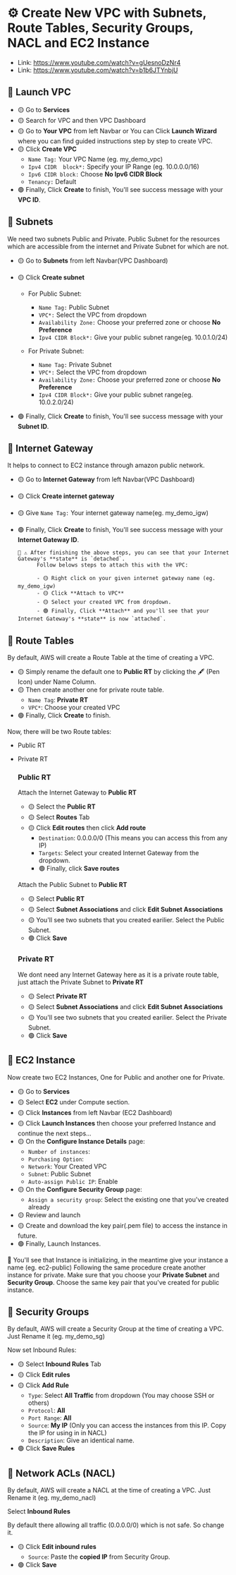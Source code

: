 # ⚙️ Create New VPC with Subnets, Route Tables, Security Groups, NACL and EC2 Instance

- Link: https://www.youtube.com/watch?v=gUesnoDzNr4
- Link: https://www.youtube.com/watch?v=b1b6JTYnbjU

## 📕 Launch VPC

- 🟡 Go to **Services**
- 🟡 Search for VPC and then VPC Dashboard
- 🟡 Go to **Your VPC** from left Navbar or You can Click **Launch Wizard** where you can find guided instructions step by step to create VPC.
- 🟡 Click **Create VPC**
  - `Name Tag:` Your VPC Name (eg. my_demo_vpc)
  - `Ipv4 CIDR  block*:` Specify your IP Range (eg. 10.0.0.0/16)
  - `Ipv6 CIDR block:` Choose **No Ipv6 CIDR Block**
  - `Tenancy:` Default
- 🟢 Finally, Click **Create** to finish, You'll see success message with your **VPC ID**.



## 📕 Subnets
We need two subnets Public and Private. Public Subnet for the resources which are accessible from the internet and Private Subnet for which are not.

- 🟡 Go to **Subnets** from left Navbar(VPC Dashboard)
- 🟡 Click **Create subnet**

  - For Public Subnet:
    - `Name Tag:` Public Subnet
    - `VPC*:` Select the VPC from dropdown
    - `Availability Zone:` Choose your preferred zone or choose **No Preference**
    - `Ipv4 CIDR Block*:` Give your public subnet range(eg. 10.0.1.0/24)
 
  - For Private Subnet:
    - `Name Tag:` Private Subnet
    - `VPC*:` Select the VPC from dropdown
    - `Availability Zone:` Choose your preferred zone or choose **No Preference**
    - `Ipv4 CIDR Block*:` Give your public subnet range(eg. 10.0.2.0/24)
- 🟢 Finally, Click **Create** to finish, You'll see success message with your **Subnet ID**.
 


 
## 📕 Internet Gateway
It helps to connect to EC2 instance through amazon public network.
- 🟡 Go to **Internet Gateway** from left Navbar(VPC Dashboard)
- 🟡 Click **Create internet gateway**
- 🟡 Give `Name Tag:` Your internet gateway name(eg. my_demo_igw)
- 🟢 Finally, Click **Create** to finish, You'll see success message with your **Internet Gateway ID**.

      📌 ⚠️ After finishing the above steps, you can see that your Internet Gateway's **state** is `detached`.
            Follow belows steps to attach this with the VPC:

            - 🟡 Right click on your given internet gateway name (eg. my_demo_igw)
            - 🟡 Click **Attach to VPC**
            - 🟡 Select your created VPC from dropdown.
            - 🟢 Finally, Click **Attach** and you'll see that your Internet Gateway's **state** is now `attached`.

 
 
## 📕 Route Tables
By default, AWS will create a Route Table at the time of creating a VPC.
  
- 🟡 Simply rename the default one to **Public RT** by clicking the 🖋 (Pen Icon) under Name Column.
- 🟡 Then create another one for private route table.
  - `Name Tag`: **Private RT**
  - `VPC*`: Choose your created VPC
- 🟢 Finally, Click **Create** to finish.
   
Now, there will be two Route tables:
- Public RT
- Private RT
  
  ### Public RT
    Attach the Internet Gateway to **Public RT**
    - 🟡 Select the **Public RT**
    - 🟡 Select **Routes** Tab
    - 🟡 Click **Edit routes** then click **Add route**
      - `Destination`: 0.0.0.0/0 (This means you can access this from any IP)
      - `Targets`: Select your created Internet Gateway from the dropdown.
      - 🟢 Finally, click **Save routes**

    Attach the Public Subnet to **Public RT**
    - 🟡 Select  **Public RT**
    - 🟡 Select **Subnet Associations** and click **Edit Subnet Associations**
    - 🟡 You'll see two subnets that you created earilier. Select the Public Subnet.
    - 🟢 Click **Save**
    
   ### Private RT
    We dont need any Internet Gateway here as it is a private route table, just attach the Private Subnet to **Private RT**
    - 🟡 Select  **Private RT**
    - 🟡 Select **Subnet Associations** and click **Edit Subnet Associations**
    - 🟡 You'll see two subnets that you created earilier. Select the Private Subnet.
    - 🟢 Click **Save**
    

## 📕 EC2 Instance
Now create two EC2 Instances, One for Public and another one for Private.

- 🟡 Go to **Services**
- 🟡 Select **EC2** under Compute section.
- 🟡 Click **Instances** from left Navbar (EC2 Dashboard)
- 🟡 Click **Launch Instances** then choose your preferred Instance and continue the next steps...
- 🟡 On the **Configure Instance Details** page:
  - `Number of instances`: 
  - `Purchasing Option`:
  - `Network`: Your Created VPC
  - `Subnet`: Public Subnet
  - `Auto-assign Public IP`: Enable
- 🟡 On the **Configure Security Group** page:
  - `Assign a security group`: Select the existing one that you've created already
- 🟡 Review and launch
- 🟡 Create and download the key pair(.pem file) to access the instance in future.
- 🟢 Finally, Launch Instances.

📌 You'll see that Instance is initializing, in the meantime give your instance a name (eg. ec2-public)
Following the same procedure create another instance for private. Make sure that you choose your **Private Subnet** and **Security Group**. Choose the same key pair that you've created for public instance. 


    
## 📕 Security Groups
By default, AWS will create a Security Group at the time of creating a VPC. Just Rename it (eg. my_demo_sg)

Now set Inbound Rules:
  - 🟡 Select **Inbound Rules** Tab
  - 🟡 Click **Edit rules**
  - 🟡 Click **Add Rule**
    - `Type`: Select **All Traffic** from dropdown (You may choose SSH or others)
    - `Protocol`: **All**
    - `Port Range`: **All**
    - `Source`: **My IP** (Only you can access the instances from this IP. Copy the IP for using in in NACL)
    - `Description`: Give an identical name.
  - 🟢 Click **Save Rules**
 
 
 
## 📕 Network ACLs (NACL)
By default, AWS will create a NACL at the time of creating a VPC. Just Rename it (eg. my_demo_nacl)

Select **Inbound Rules**

By default there allowing all traffic (0.0.0.0/0) which is not safe. So change it.
  - 🟡 Click **Edit inbound rules**
    - `Source`: Paste the **copied IP** from Security Group.
  - 🟢 Click **Save**
  


